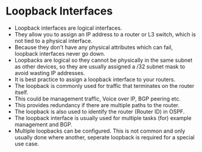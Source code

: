 # Loopback Interfaces #
- Loopback interfaces are logical interfaces.
- They allow you to assign an IP address to a router or L3 switch, which is not tied to a physical interface.
- Because they don't have any physical attributes which can fail, loopback interfaces never go down.
- Loopbacks are logical so they cannot be physically in the same subnet as other devices, so they are usually assigned a /32 subnet mask to avoid wasting IP addresses.
- It is best practice to assign a loopback interface to your routers.
- The loopback is commonly used for traffic that terminates on the router itself.
- This could be management traffic, Voice over IP, BGP peering etc.
- This provides redundancy if there are multiple paths to the router.
- The loopback is also used to identify the router (Router ID) in OSPF. 
- The loopback interface is usually used for multiple tasks (for) example management and BGP.
- Multiple loopbacks can be configured. This is not common and only usually done where another, seperate loopback is required for a special use case.